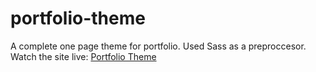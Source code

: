 # portfolio-theme
A complete one page theme for portfolio.
Used Sass as a preproccesor.
Watch the site live: <a href="https://md-saad.github.io/portfolio-theme/">Portfolio Theme</a>
